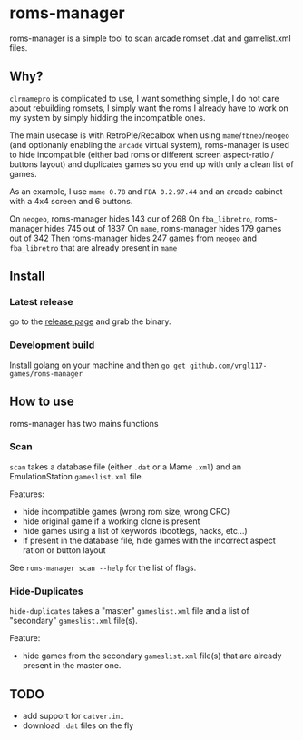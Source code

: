 # roms-manager

roms-manager is a simple tool to scan arcade romset .dat and gamelist.xml files.

## Why?

`clrmamepro` is complicated to use, I want something simple, I do not care about rebuilding romsets, I simply want the roms I already have to work on my system by simply hidding the incompatible ones.

The main usecase is with RetroPie/Recalbox when using `mame`/`fbneo`/`neogeo` (and optionanly enabling the `arcade` virtual system), roms-manager is used to hide incompatible (either bad roms or different screen aspect-ratio / buttons layout) and duplicates games so you end up with only a clean list of games.

As an example, I use `mame 0.78` and `FBA 0.2.97.44` and an arcade cabinet with a 4x4 screen and 6 buttons.

On `neogeo`, roms-manager hides 143 our of 268
On `fba_libretro`, roms-manager hides 745 out of 1837
On `mame`, roms-manager hides 179 games out of 342
Then roms-manager hides 247 games from `neogeo` and `fba_libretro` that are already present in `mame`

## Install

### Latest release

go to the [release page](https://github.com/vrgl117-games/roms-manager/releases) and grab the binary.

### Development build

Install golang on your machine and then `go get github.com/vrgl117-games/roms-manager`

## How to use

roms-manager has two mains functions

### Scan

`scan` takes a database file (either `.dat` or a Mame `.xml`) and an EmulationStation `gameslist.xml` file.

Features: 
* hide incompatible games (wrong rom size, wrong CRC)
* hide original game if a working clone is present
* hide games using a list of keywords (bootlegs, hacks, etc...)
* if present in the database file, hide games with the incorrect aspect ration or button layout

See `roms-manager scan --help` for the list of flags.

### Hide-Duplicates

`hide-duplicates` takes a "master" `gameslist.xml` file  and a list of "secondary" `gameslist.xml` file(s).

Feature:
* hide games from the secondary `gameslist.xml` file(s) that are already present in the master one.

## TODO

* add support for `catver.ini`
* download `.dat` files on the fly